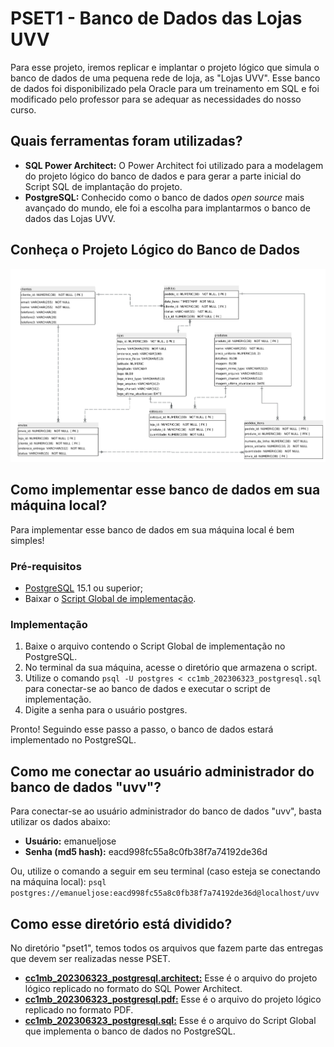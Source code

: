 # PSET1 - Banco de Dados das Lojas UVV

Para esse projeto, iremos replicar e implantar o projeto lógico que simula o banco de dados de uma pequena rede de loja, as "Lojas UVV". Esse banco de dados foi disponibilizado pela Oracle para um treinamento em SQL e foi modificado pelo professor para se adequar as necessidades do nosso curso.

## Quais ferramentas foram utilizadas?

- **SQL Power Architect:** O Power Architect foi utilizado para a modelagem do projeto lógico do banco de dados e para gerar a parte inicial do Script SQL de implantação do projeto.
- **PostgreSQL:** Conhecido como o banco de dados _open source_ mais avançado do mundo, ele foi a escolha para implantarmos o banco de dados das Lojas UVV.

## Conheça o Projeto Lógico do Banco de Dados
![Projeto Lógico do Banco de Dados da rede de Lojas UVV](/assets/projeto-logico.jpg)

## Como implementar esse banco de dados em sua máquina local?

Para implementar esse banco de dados em sua máquina local é bem simples!

### Pré-requisitos
- [PostgreSQL](https://postgresql.com/) 15.1 ou superior;
- Baixar o [Script Global de implementação](../pset1/cc1mb_202306323_postgresql.sql).

### Implementação
1. Baixe o arquivo contendo o Script Global de implementação no PostgreSQL.
2. No terminal da sua máquina, acesse o diretório que armazena o script.
3. Utilize o comando `psql -U postgres < cc1mb_202306323_postgresql.sql` para conectar-se ao banco de dados e executar o script de implementação.
4. Digite a senha para o usuário postgres.

Pronto! Seguindo esse passo a passo, o banco de dados estará implementado no PostgreSQL.

## Como me conectar ao usuário administrador do banco de dados "uvv"?

Para conectar-se ao usuário administrador do banco de dados "uvv", basta utilizar os dados abaixo:

- **Usuário:** emanueljose
- **Senha (md5 hash):** eacd998fc55a8c0fb38f7a74192de36d

Ou, utilize o comando a seguir em seu terminal (caso esteja se conectando na máquina local): `psql postgres://emanueljose:eacd998fc55a8c0fb38f7a74192de36d@localhost/uvv`

## Como esse diretório está dividido?

No diretório "pset1", temos todos os arquivos que fazem parte das entregas que devem ser realizadas nesse PSET.
- [**cc1mb_202306323_postgresql.architect:**](cc1mb_202306323_postgresql.architect) Esse é o arquivo do projeto lógico replicado no formato do SQL Power Architect.
- [**cc1mb_202306323_postgresql.pdf:**](cc1mb_202306323_postgresql.pdf) Esse é o arquivo do projeto lógico replicado no formato PDF.
- [**cc1mb_202306323_postgresql.sql:**](cc1mb_202306323_postgresql.sql) Esse é o arquivo do Script Global que implementa o banco de dados no PostgreSQL.
